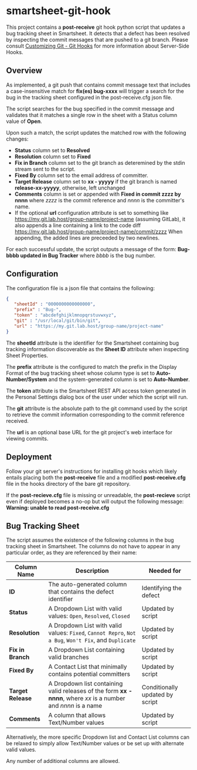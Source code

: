 # smartsheet-git-hook

This project contains a **post-receive** git hook python script that updates a bug tracking sheet in Smartsheet. It detects that a defect has been resolved by inspecting the commit messages that are pushed to a git branch. Please consult [Customizing Git - Git Hooks](http://git-scm.com/book/en/v2/Customizing-Git-Git-Hooks) for more information about Server-Side Hooks.

## Overview

As implemented, a git push that contains commit message text that includes a case-insensitive match for **fix(es) bug-xxxx** will trigger a search for the bug in the tracking sheet configured in the post-receive.cfg json file. 

The script searches for the bug specified in the commit message and validates that it matches a single row in the sheet with a Status column value of **Open**.

Upon such a match, the script updates the matched row with the following changes:
- **Status** column set to **Resolved**
- **Resolution** column set to **Fixed**
- **Fix in Branch** column set to the git branch as deteremined by the stdin stream sent to the script.
- **Fixed By** column set to the email address of committer.
- **Target Release** column set to **xx - yyyyy** if the git branch is named **release-xx-yyyyy**, otherwise, left unchanged
- **Comments** column is set or appended with **Fixed in commit zzzz by nnnn** where *zzzz* is the commit reference and *nnnn* is the committer's name. 
- If the optional **url** configuration attribute is set to something like https://my.git.lab.host/group-name/project-name (assuming GitLab), it also appends a line containing a link to the code diff https://my.git.lab.host/group-name/project-name/commit/zzzz When appending, the added lines are preceeded by two newlines.

For each successful update, the script outputs a message of the form: **Bug-bbbb updated in Bug Tracker** where *bbbb* is the bug number.

## Configuration
The configuration file is a json file that contains the following:

```json
{
   "sheetId" : "0000000000000000",
   "prefix" : "Bug-",
   "token" : "abcdefghijklmnopqrstuvwxyz",
   "git" : "/usr/local/git/bin/git",
   "url" : "https://my.git.lab.host/group-name/project-name"
}
```

The **sheetId** attribute is the identifier for the Smartsheet containing bug tracking information discoverable as the **Sheet ID** attribute when inspecting Sheet Properties.

The **prefix** attribute is the configured to match the prefix in the Display Format of the bug tracking sheet whose column type is set to **Auto-Number/System** and the system-generated column is set to **Auto-Number**.

The **token** attribute is the Smartsheet REST API access token generated in the Personal Settings dialog box of the user under which the script will run.

The **git** attribute is the absolute path to the git command used by the script to retrieve the commit information corresponding to the commit reference received.

The **url** is an optional base URL for the git project's web interface for viewing commits.

## Deployment
Follow your git server's instructions for installing git hooks which likely entails placing both the **post-receive** file and a modified **post-receive.cfg** file in the hooks directory of the bare git repository.

If the **post-recieve.cfg** file is missing or unreadable, the **post-recieve** script even if deployed becomes a no-op but will output the following message: **Warning: unable to read post-receive.cfg**

## Bug Tracking Sheet

The script assumes the existence of the following columns in the bug tracking sheet in Smartsheet. The columns do not have to appear in any particular order, as they are referenced by their name:

| Column Name | Description | Needed for |
|-------------|-------------|------------|
| **ID** | The auto-generated column that contains the defect identifier | Identifying the defect |
| **Status** | A Dropdown List with valid values: `Open`, `Resolved`, `Closed` | Updated by script |
| **Resolution** | A Dropdown List with valid values: `Fixed`, `Cannot Repro`, `Not a Bug`, `Won't Fix`, and `Duplicate` | Updated by script |
| **Fix in Branch** | A Dropdown List containing valid branches | Updated by script |
| **Fixed By** | A Contact List that minimally contains potential committers | Updated by script |
| **Target Release** | A Dropdown list containing valid releases of the form **xx - nnnn**, where *xx* is a number and *nnnn* is a name | Conditionally updated by script |
| **Comments** | A column that allows Text/Number values | Updated by script |

Alternatively, the more specific Dropdown list and Contact List columns can be relaxed to simply allow Text/Number values or be set up with alternate valid values.

Any number of additional columns are allowed.
